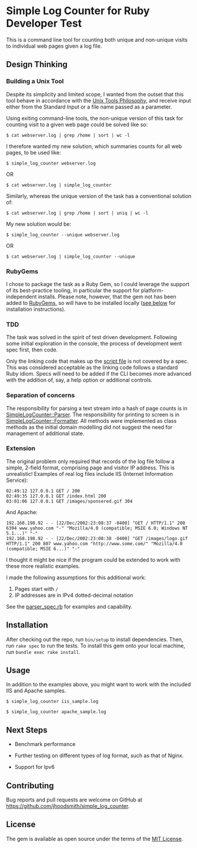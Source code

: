 # Simple Log Counter for Ruby Developer Test

This is a command line tool for counting both unique and non-unique
visits to individual web pages given a log file.

## Design Thinking

### Building a Unix Tool

Despite its simplicity and limited scope, I wanted from the outset that this
tool behave in accordance with the [Unix Tools
Philosophy](https://tldp.org/LDP/GNU-Linux-Tools-Summary/html/c1089.htm), and
receive input either from the Standard Input or a file name passed as a
parameter.

Using exiting command-line tools, the non-unique version of this task for
counting visit to a given web page could be solved like so:

	$ cat webserver.log | grep /home | sort | wc -l
	
I therefore wanted my new solution, which summaries counts for all web pages, to
be used like:

	$ simple_log_counter webserver.log
	
OR

	$ cat webserver.log | simple_log_counter
	
Similarly, whereas the unique version of the task has a conventional solution of:

	$ cat webserver.log | grep /home | sort | uniq | wc -l
	
My new solution would be:

	$ simple_log_counter --unique webserver.log
	
OR

	$ cat webserver.log | simple_log_counter --unique


### RubyGems

I chose to package the task as a Ruby Gem, so I could leverage the support of
its best-practice tooling, in particular the support for platform-independent
installs. Please note, however, that the gem not has been added to
[RubyGems](https://rubygems.org), so will have to be installed locally ([see
below](#installation) for installation instructions).

### TDD

The task was solved in the spirit of test driven development. Following some initial
exploration in the console, the process of development went spec first, then code.

Only the linking code that makes up the [script file](exe/simple_log_counter) is
not covered by a spec. This was considered acceptable as the linking code
follows a standard Ruby idiom. Specs will need to be added if the CLI becomes
more advanced with the addition of, say, a help option or additional controls.

### Separation of concerns

The responsibility for parsing a text stream into a hash of page counts is in
[SimpleLogCounter::Parser](lib/simple_log_counter/parser.rb). The responsibility
for printing to screen is in
[SimpleLogCounter::Formatter](lib/simple_log_counter/formatter.rb). All methods
were implemented as class methods as the initial domain modelling did not
suggest the need for management of additional state.

### Extension

The original problem only required that records of the log file follow a
simple, 2-field format, comprising page and visitor IP address. This is
unrealistic! Examples of real log files include IIS (Internet Information Service):
```
02:49:12 127.0.0.1 GET / 200
02:49:35 127.0.0.1 GET /index.html 200
03:01:06 127.0.0.1 GET /images/sponsered.gif 304
```

And Apache:

```
192.168.198.92 - - [22/Dec/2002:23:08:37 -0400] "GET / HTTP/1.1" 200 6394 www.yahoo.com "-" "Mozilla/4.0 (compatible; MSIE 6.0; Windows NT 5.1...)" "-"
192.168.198.92 - - [22/Dec/2002:23:08:38 -0400] "GET /images/logo.gif HTTP/1.1" 200 807 www.yahoo.com "http://www.some.com/" "Mozilla/4.0 (compatible; MSIE 6...)" "-"
```

I thought it might be nice if the program could be extended to work with these
more realistic examples.

I made the following assumptions for this additional work:

1. Pages start with `/`
2. IP addresses are in IPv4 dotted-decimal notation

See the [parser_spec.rb](spec/parser_spec.rb) for examples and capability.

## Installation

After checking out the repo, run `bin/setup` to install dependencies. Then, run
`rake spec` to run the tests. To install this gem onto your local machine, run
`bundle exec rake install`.

## Usage

In addition to the examples above, you might want to work with the included IIS and Apache samples.

	$ simple_log_counter iis_sample.log
	
	$ simple_log_counter apache_sample.log


## Next Steps

- Benchmark performance

- Further testing on different types of log format, such as that of Nginx.

- Support for Ipv6

## Contributing

Bug reports and pull requests are welcome on GitHub at
https://github.com/jhoodsmith/simple_log_counter.

## License

The gem is available as open source under the terms of the [MIT
License](https://opensource.org/licenses/MIT).
